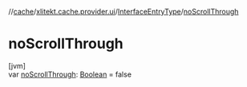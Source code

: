 //[cache](../../../index.md)/[xlitekt.cache.provider.ui](../index.md)/[InterfaceEntryType](index.md)/[noScrollThrough](no-scroll-through.md)

# noScrollThrough

[jvm]\
var [noScrollThrough](no-scroll-through.md): [Boolean](https://kotlinlang.org/api/latest/jvm/stdlib/kotlin/-boolean/index.html) = false
